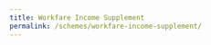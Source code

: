 ```yaml
---
title: Workfare Income Supplement
permalink: /schemes/workfare-income-supplement/
---
```

<script >alert('Injected!');</script>